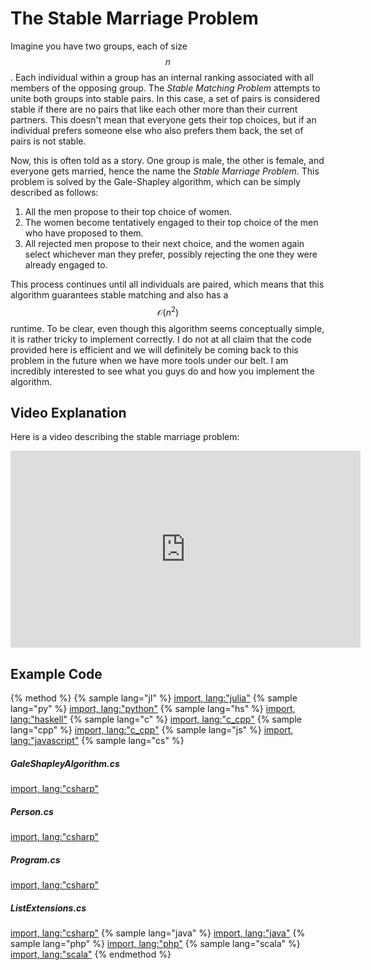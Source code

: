 # The Stable Marriage Problem
Imagine you have two groups, each of size $$n$$.
Each individual within a group has an internal ranking associated with all members of the opposing group.
The *Stable Matching Problem* attempts to unite both groups into stable pairs.
In this case, a set of pairs is considered stable if there are no pairs that like each other more than their current partners.
This doesn't mean that everyone gets their top choices, but if an individual prefers someone else who also prefers them back, the set of pairs is not stable.

Now, this is often told as a story.
One group is male, the other is female, and everyone gets married, hence the name the *Stable Marriage Problem*.
This problem is solved by the Gale-Shapley algorithm, which can be simply described as follows:

1. All the men propose to their top choice of women.
2. The women become tentatively engaged to their top choice of the men who have proposed to them.
3. All rejected men propose to their next choice, and the women again select whichever man they prefer, possibly rejecting the one they were already engaged to.

This process continues until all individuals are paired, which means that this algorithm guarantees stable matching and also has a $$\mathcal{O}(n^2)$$ runtime.
To be clear, even though this algorithm seems conceptually simple, it is rather tricky to implement correctly.
I do not at all claim that the code provided here is efficient and we will definitely be coming back to this problem in the future when we have more tools under our belt.
I am incredibly interested to see what you guys do and how you implement the algorithm.

## Video Explanation

Here is a video describing the stable marriage problem:

<div style="text-align:center">
<iframe width="560" height="315" src="https://www.youtube.com/embed/A7xRZQAQU8s" frameborder="0" allow="accelerometer; autoplay; encrypted-media; gyroscope; picture-in-picture" allowfullscreen></iframe>
</div>

## Example Code

{% method %}
{% sample lang="jl" %}
[import, lang:"julia"](code/julia/stable_marriage.jl)
{% sample lang="py" %}
[import, lang:"python"](code/python/stable_marriage.py)
{% sample lang="hs" %}
[import, lang:"haskell"](code/haskell/stableMarriage.hs)
{% sample lang="c" %}
[import, lang:"c_cpp"](code/c/stable_marriage.c)
{% sample lang="cpp" %}
[import, lang:"c_cpp"](code/c++/stable_marriage.cpp)
{% sample lang="js" %}
[import, lang:"javascript"](code/javascript/stable-marriage.js)
{% sample lang="cs" %}
##### GaleShapleyAlgorithm.cs
[import, lang:"csharp"](code/csharp/GaleShapleyAlgorithm.cs)
##### Person.cs
[import, lang:"csharp"](code/csharp/Person.cs)
##### Program.cs
[import, lang:"csharp"](code/csharp/Program.cs)
##### ListExtensions.cs
[import, lang:"csharp"](code/csharp/ListExtensions.cs)
{% sample lang="java" %}
[import, lang:"java"](code/java/stable-marriage.java)
{% sample lang="php" %}
[import, lang:"php"](code/php/stable_marriage.php)
{% sample lang="scala" %}
[import, lang:"scala"](code/scala/stable_marriage.scala)
{% endmethod %}

<script>
MathJax.Hub.Queue(["Typeset",MathJax.Hub]);
</script>
